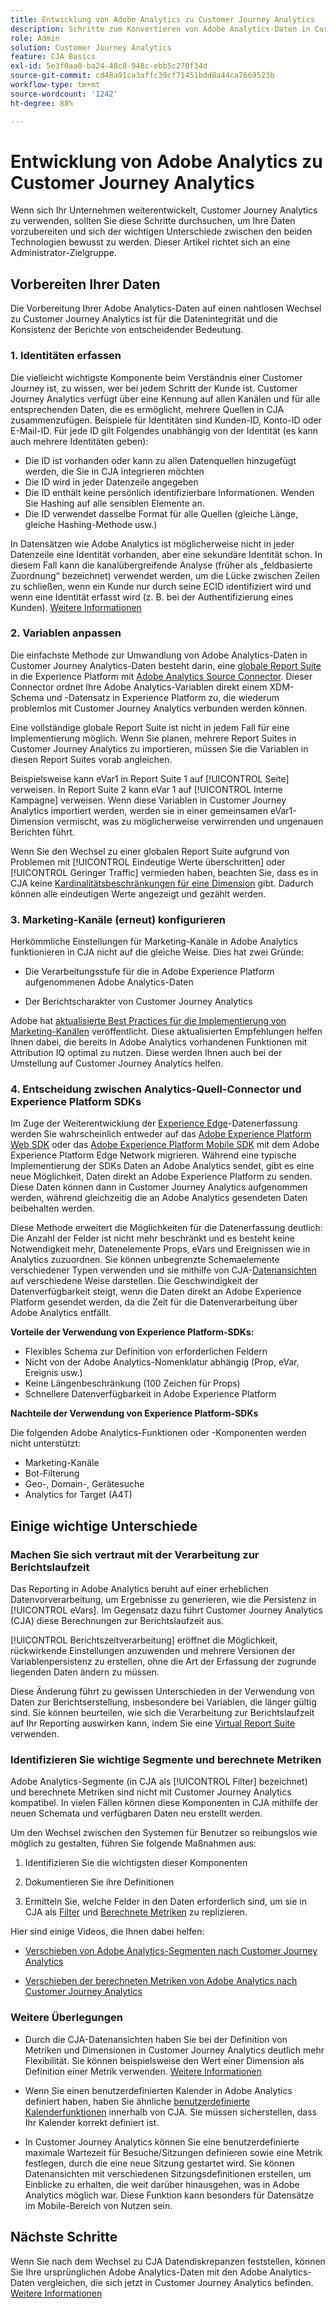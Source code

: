 ```yaml
---
title: Entwicklung von Adobe Analytics zu Customer Journey Analytics
description: Schritte zum Konvertieren von Adobe Analytics-Daten in Customer Journey Analytics-Daten
role: Admin
solution: Customer Journey Analytics
feature: CJA Basics
exl-id: 5e3f0aa0-ba24-48c8-948c-ebb5c270f34d
source-git-commit: cd48a91ca3affc39cf71451bdd8a44ca7669523b
workflow-type: tm+mt
source-wordcount: '1242'
ht-degree: 88%

---
```


# Entwicklung von Adobe Analytics zu Customer Journey Analytics

Wenn sich Ihr Unternehmen weiterentwickelt, Customer Journey Analytics zu verwenden, sollten Sie diese Schritte durchsuchen, um Ihre Daten vorzubereiten und sich der wichtigen Unterschiede zwischen den beiden Technologien bewusst zu werden. Dieser Artikel richtet sich an eine Administrator-Zielgruppe.

## Vorbereiten Ihrer Daten

Die Vorbereitung Ihrer Adobe Analytics-Daten auf einen nahtlosen Wechsel zu Customer Journey Analytics ist für die Datenintegrität und die Konsistenz der Berichte von entscheidender Bedeutung.

### 1. Identitäten erfassen

Die vielleicht wichtigste Komponente beim Verständnis einer Customer Journey ist, zu wissen, wer bei jedem Schritt der Kunde ist. Customer Journey Analytics verfügt über eine Kennung auf allen Kanälen und für alle entsprechenden Daten, die es ermöglicht, mehrere Quellen in CJA zusammenzufügen.
Beispiele für Identitäten sind Kunden-ID, Konto-ID oder E-Mail-ID. Für jede ID gilt Folgendes unabhängig von der Identität (es kann auch mehrere Identitäten geben):

* Die ID ist vorhanden oder kann zu allen Datenquellen hinzugefügt werden, die Sie in CJA integrieren möchten
* Die ID wird in jeder Datenzeile angegeben
* Die ID enthält keine persönlich identifizierbare Informationen. Wenden Sie Hashing auf alle sensiblen Elemente an.
* Die ID verwendet dasselbe Format für alle Quellen (gleiche Länge, gleiche Hashing-Methode usw.)

In Datensätzen wie Adobe Analytics ist möglicherweise nicht in jeder Datenzeile eine Identität vorhanden, aber eine sekundäre Identität schon. In diesem Fall kann die kanalübergreifende Analyse (früher als „feldbasierte Zuordnung“ bezeichnet) verwendet werden, um die Lücke zwischen Zeilen zu schließen, wenn ein Kunde nur durch seine ECID identifiziert wird und wenn eine Identität erfasst wird (z. B. bei der Authentifizierung eines Kunden). [Weitere Informationen](https://experienceleague.adobe.com/docs/analytics-platform/using/cja-connections/cca/overview.html?lang=de)

### 2. Variablen anpassen

Die einfachste Methode zur Umwandlung von Adobe Analytics-Daten in Customer Journey Analytics-Daten besteht darin, eine [globale Report Suite](https://experienceleague.adobe.com/docs/analytics/implementation/prepare/global-rs.html?lang=de) in die Experience Platform mit [Adobe Analytics Source Connector](https://experienceleague.adobe.com/docs/experience-platform/sources/ui-tutorials/create/adobe-applications/analytics.html?lang=de). Dieser Connector ordnet Ihre Adobe Analytics-Variablen direkt einem XDM-Schema und -Datensatz in Experience Platform zu, die wiederum problemlos mit Customer Journey Analytics verbunden werden können.

Eine vollständige globale Report Suite ist nicht in jedem Fall für eine Implementierung möglich. Wenn Sie planen, mehrere Report Suites in Customer Journey Analytics zu importieren, müssen Sie die Variablen in diesen Report Suites vorab angleichen.

Beispielsweise kann eVar1 in Report Suite 1 auf [!UICONTROL Seite] verweisen. In Report Suite 2 kann eVar 1 auf [!UICONTROL Interne Kampagne] verweisen. Wenn diese Variablen in Customer Journey Analytics importiert werden, werden sie in einer gemeinsamen eVar1-Dimension vermischt, was zu möglicherweise verwirrenden und ungenauen Berichten führt.

Wenn Sie den Wechsel zu einer globalen Report Suite aufgrund von Problemen mit [!UICONTROL Eindeutige Werte überschritten] oder [!UICONTROL Geringer Traffic] vermieden haben, beachten Sie, dass es in CJA keine [Kardinalitätsbeschränkungen für eine Dimension](/help/components/dimensions/high-cardinality.md) gibt. Dadurch können alle eindeutigen Werte angezeigt und gezählt werden.

### 3. Marketing-Kanäle (erneut) konfigurieren

Herkömmliche Einstellungen für Marketing-Kanäle in Adobe Analytics funktionieren in CJA nicht auf die gleiche Weise. Dies hat zwei Gründe:

* Die Verarbeitungsstufe für die in Adobe Experience Platform aufgenommenen Adobe Analytics-Daten

* Der Berichtscharakter von Customer Journey Analytics

Adobe hat [aktualisierte Best Practices für die Implementierung von Marketing-Kanälen](https://experienceleague.adobe.com/docs/analytics/components/marketing-channels/mchannel-best-practices.html?lang=de) veröffentlicht. Diese aktualisierten Empfehlungen helfen Ihnen dabei, die bereits in Adobe Analytics vorhandenen Funktionen mit Attribution IQ optimal zu nutzen. Diese werden Ihnen auch bei der Umstellung auf Customer Journey Analytics helfen.

### 4. Entscheidung zwischen Analytics-Quell-Connector und Experience Platform SDKs

Im Zuge der Weiterentwicklung der [Experience Edge](https://experienceleague.adobe.com/docs/experience-platform/edge/home.html?lang=de)-Datenerfassung werden Sie wahrscheinlich entweder auf das [Adobe Experience Platform Web SDK](https://experienceleague.adobe.com/docs/web-sdk.html?lang=de) oder das [Adobe Experience Platform Mobile SDK](https://experienceleague.adobe.com/docs/mobile.html?lang=de) mit dem Adobe Experience Platform Edge Network migrieren. Während eine typische Implementierung der SDKs Daten an Adobe Analytics sendet, gibt es eine neue Möglichkeit, Daten direkt an Adobe Experience Platform zu senden. Diese Daten können dann in Customer Journey Analytics aufgenommen werden, während gleichzeitig die an Adobe Analytics gesendeten Daten beibehalten werden.

Diese Methode erweitert die Möglichkeiten für die Datenerfassung deutlich: Die Anzahl der Felder ist nicht mehr beschränkt und es besteht keine Notwendigkeit mehr, Datenelemente Props, eVars und Ereignissen wie in Analytics zuzuordnen. Sie können unbegrenzte Schemaelemente verschiedener Typen verwenden und sie mithilfe von CJA-[Datenansichten](/help/data-views/data-views.md) auf verschiedene Weise darstellen. Die Geschwindigkeit der Datenverfügbarkeit steigt, wenn die Daten direkt an Adobe Experience Platform gesendet werden, da die Zeit für die Datenverarbeitung über Adobe Analytics entfällt.

**Vorteile der Verwendung von Experience Platform-SDKs:**

* Flexibles Schema zur Definition von erforderlichen Feldern
* Nicht von der Adobe Analytics-Nomenklatur abhängig (Prop, eVar, Ereignis usw.)
* Keine Längenbeschränkung (100 Zeichen für Props)
* Schnellere Datenverfügbarkeit in Adobe Experience Platform

**Nachteile der Verwendung von Experience Platform-SDKs**

Die folgenden Adobe Analytics-Funktionen oder -Komponenten werden nicht unterstützt:

* Marketing-Kanäle
* Bot-Filterung
* Geo-, Domain-, Gerätesuche
* Analytics for Target (A4T)

## Einige wichtige Unterschiede

### Machen Sie sich vertraut mit der Verarbeitung zur Berichtslaufzeit

Das Reporting in Adobe Analytics beruht auf einer erheblichen Datenvorverarbeitung, um Ergebnisse zu generieren, wie die Persistenz in [!UICONTROL eVars]. Im Gegensatz dazu führt Customer Journey Analytics (CJA) diese Berechnungen zur Berichtslaufzeit aus.

[!UICONTROL Berichtszeitverarbeitung] eröffnet die Möglichkeit, rückwirkende Einstellungen anzuwenden und mehrere Versionen der Variablenpersistenz zu erstellen, ohne die Art der Erfassung der zugrunde liegenden Daten ändern zu müssen.


Diese Änderung führt zu gewissen Unterschieden in der Verwendung von Daten zur Berichtserstellung, insbesondere bei Variablen, die länger gültig sind. Sie können beurteilen, wie sich die Verarbeitung zur Berichtslaufzeit auf Ihr Reporting auswirken kann, indem Sie eine [Virtual Report Suite](https://experienceleague.adobe.com/docs/analytics/components/virtual-report-suites/vrs-report-time-processing.html?lang=de) verwenden.

### Identifizieren Sie wichtige Segmente und berechnete Metriken

Adobe Analytics-Segmente (in CJA als [!UICONTROL Filter] bezeichnet) und berechnete Metriken sind nicht mit Customer Journey Analytics kompatibel. In vielen Fällen können diese Komponenten in CJA mithilfe der neuen Schemata und verfügbaren Daten neu erstellt werden.

Um den Wechsel zwischen den Systemen für Benutzer so reibungslos wie möglich zu gestalten, führen Sie folgende Maßnahmen aus:

1. Identifizieren Sie die wichtigsten dieser Komponenten

1. Dokumentieren Sie ihre Definitionen

1. Ermitteln Sie, welche Felder in den Daten erforderlich sind, um sie in CJA als [Filter](/help/components/filters/filters-overview.md) und [Berechnete Metriken](/help/components/calc-metrics/calc-metr-overview.md) zu replizieren.

Hier sind einige Videos, die Ihnen dabei helfen:

* [Verschieben von Adobe Analytics-Segmenten nach Customer Journey Analytics](https://experienceleague.adobe.com/docs/customer-journey-analytics-learn/tutorials/moving-adobe-analytics-segments-to-customer-journey-analytics.html?lang=de)

* [Verschieben der berechneten Metriken von Adobe Analytics nach Customer Journey Analytics](https://experienceleague.adobe.com/docs/customer-journey-analytics-learn/tutorials/moving-your-calculated-metrics-from-adobe-analytics-to-customer-journey-analytics.html?lang=de)

### Weitere Überlegungen

* Durch die CJA-Datenansichten haben Sie bei der Definition von Metriken und Dimensionen in Customer Journey Analytics deutlich mehr Flexibilität. Sie können beispielsweise den Wert einer Dimension als Definition einer Metrik verwenden. [Weitere Informationen](/help/data-views/data-views-usecases.md)

* Wenn Sie einen benutzerdefinierten Kalender in Adobe Analytics definiert haben, haben Sie ähnliche [benutzerdefinierte Kalenderfunktionen](/help/components/date-ranges/custom-date-ranges.md) innerhalb von CJA. Sie müssen sicherstellen, dass Ihr Kalender korrekt definiert ist.

* In Customer Journey Analytics können Sie eine benutzerdefinierte maximale Wartezeit für Besuche/Sitzungen definieren sowie eine Metrik festlegen, durch die eine neue Sitzung gestartet wird. Sie können Datenansichten mit verschiedenen Sitzungsdefinitionen erstellen, um Einblicke zu erhalten, die weit darüber hinausgehen, was in Adobe Analytics möglich war. Diese Funktion kann besonders für Datensätze im Mobile-Bereich von Nutzen sein.

## Nächste Schritte

Wenn Sie nach dem Wechsel zu CJA Datendiskrepanzen feststellen, können Sie Ihre ursprünglichen Adobe Analytics-Daten mit den Adobe Analytics-Daten vergleichen, die sich jetzt in Customer Journey Analytics befinden. [Weitere Informationen](/help/troubleshooting/compare.md)
